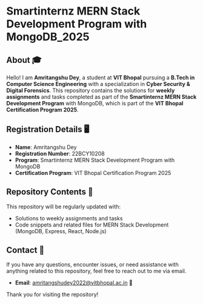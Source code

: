# Smartinternz MERN Stack Development Program with MongoDB_2025 

## About 🎓
Hello! I am **Amritangshu Dey**, a student at **VIT Bhopal** pursuing a **B.Tech in Computer Science Engineering** with a specialization in **Cyber Security & Digital Forensics**. This repository contains the solutions for **weekly assignments** and tasks completed as part of the **Smartinternz MERN Stack Development Program** with MongoDB, which is part of the **VIT Bhopal Certification Program 2025**.

## Registration Details 🖥️
- **Name**: Amritangshu Dey 
- **Registration Number**: 22BCY10208 
- **Program**: Smartinternz MERN Stack Development Program with MongoDB 
- **Certification Program**: VIT Bhopal Certification Program 2025 

## Repository Contents 🚀
This repository will be regularly updated with:
- Solutions to weekly assignments and tasks 
- Code snippets and related files for MERN Stack Development (MongoDB, Express, React, Node.js) 

## Contact 📝
If you have any questions, encounter issues, or need assistance with anything related to this repository, feel free to reach out to me via email.

- **Email**: amritangshudey2022@vitbhopal.ac.in 📧

Thank you for visiting the repository! 

